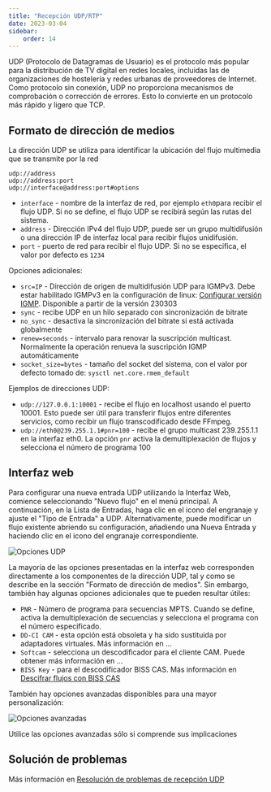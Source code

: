 ```yaml
---
title: "Recepción UDP/RTP"
date: 2023-03-04
sidebar:
    order: 14
---
```


UDP (Protocolo de Datagramas de Usuario) es el protocolo más popular para la distribución de TV digital en redes locales, incluidas las de organizaciones de hostelería y redes urbanas de proveedores de Internet. Como protocolo sin conexión, UDP no proporciona mecanismos de comprobación o corrección de errores. Esto lo convierte en un protocolo más rápido y ligero que TCP.

## Formato de dirección de medios[](/es/astra/receiving/udp#media-address-format)

La dirección UDP se utiliza para identificar la ubicación del flujo multimedia que se transmite por la red

```
udp://address
udp://address:port
udp://interface@address:port#options
```

- `interface` - nombre de la interfaz de red, por ejemplo `eth0`para recibir el flujo UDP. Si no se define, el flujo UDP se recibirá según las rutas del sistema.
- `address` - Dirección IPv4 del flujo UDP, puede ser un grupo multidifusión o una dirección IP de interfaz local para recibir flujos unidifusión.
- `port` - puerto de red para recibir el flujo UDP. Si no se especifica, el valor por defecto es `1234`

Opciones adicionales:

- `src=IP` - Dirección de origen de multidifusión UDP para IGMPv3. Debe estar habilitado IGMPv3 en la configuración de linux: [Configurar versión IGMP](/es/misc/tools-and-utilities/configure-igmp-version). Disponible a partir de la versión 230303
- `sync` - recibe UDP en un hilo separado con sincronización de bitrate
- `no_sync` - desactiva la sincronización del bitrate si está activada globalmente
- `renew=seconds` - intervalo para renovar la suscripción multicast. Normalmente la operación renueva la suscripción IGMP automáticamente
- `socket_size=bytes` - tamaño del socket del sistema, con el valor por defecto tomado de: `sysctl net.core.rmem_default`

Ejemplos de direcciones UDP:

- `udp://127.0.0.1:10001` - recibe el flujo en localhost usando el puerto 10001. Esto puede ser útil para transferir flujos entre diferentes servicios, como recibir un flujo transcodificado desde FFmpeg.
- `udp://eth0@239.255.1.1#pnr=100` - recibe el grupo multicast 239.255.1.1 en la interfaz eth0. La opción `pnr` activa la demultiplexación de flujos y selecciona el número de programa 100

## Interfaz web[](/es/astra/receiving/udp#web-interface)

Para configurar una nueva entrada UDP utilizando la Interfaz Web, comience seleccionando "Nuevo flujo" en el menú principal. A continuación, en la Lista de Entradas, haga clic en el icono del engranaje y ajuste el "Tipo de Entrada" a UDP. Alternativamente, puede modificar un flujo existente abriendo su configuración, añadiendo una Nueva Entrada y haciendo clic en el icono del engranaje correspondiente.

![Opciones UDP](https://cdn.cesbo.com/help/astra/receiving/ip/udp/options.png)

La mayoría de las opciones presentadas en la interfaz web corresponden directamente a los componentes de la dirección UDP, tal y como se describe en la sección "Formato de dirección de medios". Sin embargo, también hay algunas opciones adicionales que te pueden resultar útiles:

- `PNR` - Número de programa para secuencias MPTS. Cuando se define, activa la demultiplexación de secuencias y selecciona el programa con el número especificado.
- `DD-CI CAM` - esta opción está obsoleta y ha sido sustituida por adaptadores virtuales. Más información en ...
- `Softcam` - selecciona un descodificador para el cliente CAM. Puede obtener más información en ...
- `BISS Key` - para el descodificador BISS CAS. Más información en [Descifrar flujos con BISS CAS](/es/astra/processing/decrypt-biss)

También hay opciones avanzadas disponibles para una mayor personalización:

![Opciones avanzadas](https://cdn.cesbo.com/help/astra/receiving/ip/udp/advanced.png)

Utilice las opciones avanzadas sólo si comprende sus implicaciones

## Solución de problemas[](/es/astra/receiving/udp#troubleshooting)

Más información en [Resolución de problemas de recepción UDP](/es/misc/troubleshooting/udp)
